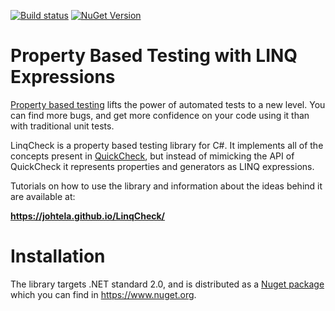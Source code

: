 ﻿[![Build status](https://ci.appveyor.com/api/projects/status/ujv44tl9pmumivym?svg=true)](https://ci.appveyor.com/project/johtela/linqcheck)
[![NuGet Version](https://img.shields.io/nuget/v/LinqCheck.svg)](https://www.nuget.org/packages/LinqCheck)

# Property Based Testing with LINQ Expressions

[Property based testing] lifts the power of automated tests to a new level. You can
find more bugs, and get more confidence on your code using it than with traditional
unit tests.

LinqCheck is a property based testing library for C#. It implements all of the 
concepts present in [QuickCheck], but instead of mimicking the API of QuickCheck
it represents properties and generators as LINQ expressions. 

Tutorials on how to use the library and information about the ideas behind it are 
available at:

**<https://johtela.github.io/LinqCheck/>**

# Installation

The library targets .NET standard 2.0, and is distributed as a [Nuget package]
which you can find in <https://www.nuget.org>.

[QuickCheck]: https://en.wikipedia.org/wiki/QuickCheck
[Nuget package]: https://www.nuget.org/packages/LinqCheck/
[Property based testing]: https://hypothesis.works/articles/what-is-property-based-testing/